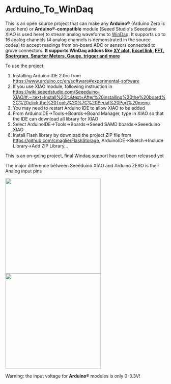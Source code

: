 # Arduino_To_WinDaq
This is an open source project that can make any **Arduino®** (Arduino Zero is used here) or **Arduino®-compatible** module (Seeed Studio's Seeeduino XIAO is used here) to stream analog waveforms to [WinDaq](https://www.dataq.com/products/windaq/). It supports up to 16 analog channels (4 analog channels is demonstrated in the source codes) to accept readings from on-board ADC or sensors connected to grove connectors. **It supports WinDaq addons like [XY plot](https://www.dataq.com/products/windaq/add_ons/index.htm), [Excel link](https://www.dataq.com/products/windaq/windaqxl/product.html), [FFT, Spetrgram, Smarter Meters, Gauge, trigger and more](http://www.ultimaserial.com/wdspectrum.html)**

To use the project:
1) Installing Arduino IDE 2.0rc from https://www.arduino.cc/en/software#experimental-software
2) If you use XIAO module, following instruction in https://wiki.seeedstudio.com/Seeeduino-XIAO/#:~:text=Install%20it.&text=After%20installing%20the%20board%2C%20click,the%20Tools%20%7C%20Serial%20Port%20menu.
3) You may need to restart Arduino IDE to allow XIAO to be added
4) From ArduinoIDE->Tools->Boards->Board Manager, type in XIAO so that the IDE can download all library for XIAO
5) Select ArduinoIDE->Tools->Boards->Seeed SAMD boards->Seeeduino XIAO
6) Install Flash library by download the project ZIP file from https://github.com/cmaglie/FlashStorage, ArduinoIDE->Sketch->Include Library->Add ZIP Library...

This is an on-going project, final Windaq support has not been released yet

The major difference between Seeeduino XIAO and Arduino ZERO is their Analog input pins

<img src="http://cdn.shopify.com/s/files/1/0506/1689/3647/products/ABX00003_01.iso_d6dab5cd-56ad-4eb2-8381-bc1ea6de29fb_866x686.jpg" width="300" height="300">  <img src="https://www.chip1stop.com/img/product/SEED/seeeduino-xiao-preview_1.jpg" width="300" height="300">

Warning: the input voltage for **Arduino®** modules is only 0-3.3V! 

